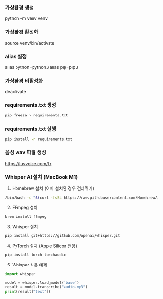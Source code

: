### 가상환경 생성
python -m venv venv

### 가상환경 활성화
source venv/bin/activate

### alias 설정
alias python=python3
alias pip=pip3

### 가상환경 비활성화
deactivate

### requirements.txt 생성
```sh
pip freeze > requirements.txt
```

### requirements.txt 실행
```sh
pip install -r requirements.txt
```

### 음성 wav 파일 생성
https://luvvoice.com/kr

### Whisper AI 설치 (MacBook M1)
1. Homebrew 설치 (이미 설치된 경우 건너뛰기)
```sh
/bin/bash -c "$(curl -fsSL https://raw.githubusercontent.com/Homebrew/install/HEAD/install.sh)"
```

2. FFmpeg 설치
```sh
brew install ffmpeg
```

3. Whisper 설치
```sh
pip install git+https://github.com/openai/whisper.git
```

4. PyTorch 설치 (Apple Silicon 전용)
```sh
pip install torch torchaudio
```

5. Whisper 사용 예제
```python
import whisper

model = whisper.load_model("base")
result = model.transcribe("audio.mp3")
print(result["text"])
```
